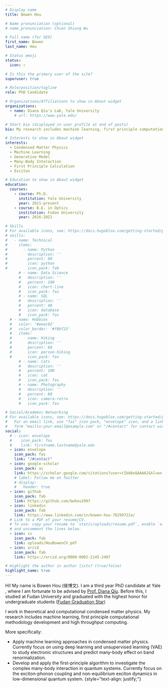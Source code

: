 ```yaml
---
# Display name
title: Bowen Hou

# Name pronunciation (optional)
# name_pronunciation: Chien Shiung Wu

# Full name (for SEO)
first_name: Bowen
last_name: Hou

# Status emoji
status:
  icon: ⚛️

# Is this the primary user of the site?
superuser: true

# Role/position/tagline
role: PhD Candidate

# Organizations/Affiliations to show in About widget
organizations:
  - name: Diana Qiu's Lab, Yale University
    # url: https://www.yale.edu/

# Short bio (displayed in user profile at end of posts)
bio: My research includes machine learning, first principle computational methodology development and high throughput computing

# Interests to show in About widget
interests:
  - Condensed Matter Physics
  - Machine Learning
  - Generative Model
  - Many-Body Interaction
  - First Principle Calculation
  - Exciton

# Education to show in About widget
education:
  courses:
    - course: Ph.D. 
      institution: Yale University
      year: 2021-present
    - course: B.E. in Optics
      institution: Fudan University
      year: 2016-2021

# Skills
# For available icons, see: https://docs.hugoblox.com/getting-started/page-builder/#icons
# skills:
#   - name: Technical
#     items:
#       - name: Python
#         description: ''
#         percent: 80
#         icon: python
#         icon_pack: fab
      # - name: Data Science
      #   description: ''
      #   percent: 100
      #   icon: chart-line
      #   icon_pack: fas
      # - name: SQL
      #   description: ''
      #   percent: 40
      #   icon: database
      #   icon_pack: fas
  # - name: Hobbies
  #   color: '#eeac02'
  #   color_border: '#f0bf23'
  #   items:
  #     - name: Hiking
  #       description: ''
  #       percent: 60
  #       icon: person-hiking
  #       icon_pack: fas
      # - name: Cats
      #   description: ''
      #   percent: 100
      #   icon: cat
      #   icon_pack: fas
      # - name: Photography
      #   description: ''
      #   percent: 80
      #   icon: camera-retro
      #   icon_pack: fas

# Social/Academic Networking
# For available icons, see: https://docs.hugoblox.com/getting-started/page-builder/#icons
#   For an email link, use "fas" icon pack, "envelope" icon, and a link in the
#   form "mailto:your-email@example.com" or "/#contact" for contact widget.
social:
  # - icon: envelope
  #    icon_pack: fas
  #    link: firstname.lastname@yale.edu
  - icon: envelope
    icon_pack: fas
    link: "/#contact"
  - icon: google-scholar
    icon_pack: ai
    link: https://scholar.google.com/citations?user=tIbA0xQAAAAJ&hl=en
    # label: Follow me on Twitter
    # display:
    #   header: true
  - icon: github
    icon_pack: fab
    link: https://github.com/bwhou1997
  - icon: linkedin
    icon_pack: fab
    link: https://www.linkedin.com/in/bowen-hou-78299722a/
  # Link to a PDF of your resume/CV.
  # To use: copy your resume to `static/uploads/resume.pdf`, enable `ai` icons in `params.yaml`,
  # and uncomment the lines below.
  - icon: cv
    icon_pack: fab
    link: uploads/HouBowenCV.pdf
  - icon: orcid
    icon_pack: fab
    link: https://orcid.org/0000-0002-2145-2407

# Highlight the author in author lists? (true/false)
highlight_name: true
---
```


Hi! My name is Bowen Hou (侯博文). I am a third year PhD candidate at Yale , where I am fortunate to be advised by [Prof. Diana Qiu](https://qiugroup.yale.edu/). Before this, I studied at Fudan University and graduated with the highest honor for undergraduate students ([Fudan Graduation Star](https://optics.fudan.edu.cn/2e/14/c39848a470548/page.htm))

I work in theoretical and computational condensed matter physics. My research includes machine learning, first principle computational methodology development and high throughput computing.

More specifically: 
- Apply machine learning approaches in condensed matter physics. Currently focus on using deep learning and unsupervised learning (VAE) to study electronic structures and predict many-body effect on band renormalization.
- Develop and apply the first-principle algorithm to investigate the complex many-body interaction in quantum systems. Currently focus on the exciton-phonon coupling and non-equilibrium exciton dynamics in low-dimensional quantum system.
{style="text-align: justify;"}

